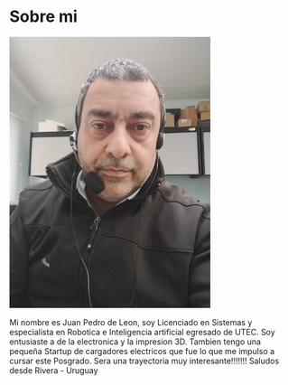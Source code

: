 # Sobre mi

![](./images/juanpedro.jpeg)

Mi nombre es Juan Pedro de Leon, soy Licenciado en Sistemas y especialista en Robotica e Inteligencia artificial egresado de UTEC.
Soy entusiaste a de la electronica y la impresion 3D.
Tambien tengo una pequeña Startup de cargadores electricos que fue lo que me impulso a cursar este Posgrado.
Sera una trayectoria muy interesante!!!!!!!
Saludos desde Rivera - Uruguay

